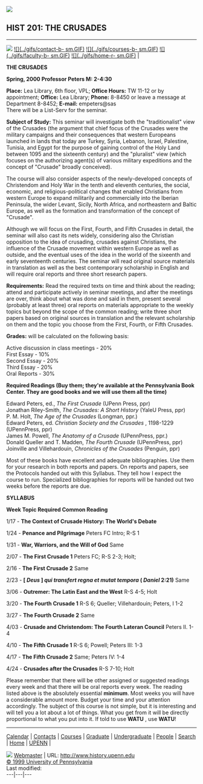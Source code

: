 ![](../gifs/courses-top.GIF)

## HIST 201: THE CRUSADES  
  
---  
  
[![](../gifs/calendar-b-sm.GIF)](../calendar/) [![](../gifs/contact-b-
sm.GIF)](../home/contact.html) [![](../gifs/courses-b-
sm.GIF)](../courses/index.html) [![](../gifs/faculty-b-
sm.GIF)](../faculty/index.html) [![](../gifs/home-r-
sm.GIF)](http://www.history.upenn.edu/) |

**THE CRUSADES**

**Spring, 2000 Professor Peters M: 2-4:30**

**Place:** Lea Library, 6th floor, VPL; **Office Hours:** TW 11-12 or by
appointment; **Office:** Lea Library; **Phone:** 8-8450 or leave a message at
Department 8-8452; **E-mail:** empeters@sas  
There will be a List-Serv for the seminar.

**Subject of Study:** This seminar will investigate both the "traditionalist"
view of the Crusades (the argument that chief focus of the Crusades were the
military campaigns and their consequences that western Europeans launched in
lands that today are Turkey, Syria, Lebanon, Israel, Palestine, Tunisia, and
Egypt for the purpose of gaining control of the Holy Land between 1095 and the
sixteenth century) and the "pluralist" view (which focuses on the authorizing
agent(s) of various military expeditions and the concept of "Crusade" broadly
conceived).

The course will also consider aspects of the newly-developed concepts of
Christendom and Holy War in the tenth and eleventh centuries, the social,
economic, and religious-political changes that enabled Christians from western
Europe to expand militarily and commercially into the Iberian Peninsula, the
wider Levant, Sicily, North Africa, and northeastern and Baltic Europe, as
well as the formation and transformation of the concept of "Crusade".

Although we will focus on the First, Fourth, and Fifth Crusades in detail, the
seminar will also cast its nets widely, considering also the Christian
opposition to the idea of crusading, crusades against Christians, the
influence of the Crusade movement within western Europe as well as outside,
and the eventual uses of the idea in the world of the sixeenth and early
seventeenth centuries. The seminar will read original source materials in
translation as well as the best contemporary scholarship in English and will
require oral reports and three short research papers.

**Requirements:** Read the required texts on time and think about the reading;
attend and participate actively in seminar meetings, and after the meetings
are over, think about what was done and said in them, present several
(probably at least three) oral reports on materials appropriate to the weekly
topics but beyond the scope of the common reading; write three short papers
based on original sources in translation and the relevant scholarship on them
and the topic you choose from the First, Fourth, or Fifth Crusades.

**Grades:** will be calculated on the following basis:

Active discussion in class meetings - 20%  
First Essay - 10%  
Second Essay - 20%  
Third Essay - 20%  
Oral Reports - 30%

**Required Readings (Buy them; they're available at the Pennsylvania Book
Center. They are good books and we will use them all the time)**  
  
Edward Peters, ed., _The First Crusade_ (UPenn Press, ppr)  
Jonathan Riley-Smith, _The Crusades: A Short History_ (YaleU Press, ppr)  
P. M. Holt, _The Age of the Crusades_ (Longman, ppr.)  
Edward Peters, ed. _Christian Society and the Crusades_ , 1198-1229
(UPennPress, ppr)  
James M. Powell, _The Anatomy of a Crusade_ (UPennPress, ppr.)  
Donald Queller and T. Madden, _The Fourth Crusade_ (UPennPress, ppr)  
Joinville and Villehardouin, _Chronicles of the Crusades_ (Penguin, ppr)

Most of these books have excellent and adequate bibliographies. Use them for
your research in both reports and papers. On reports and papers, see the
Protocols handed out with this Syllabus. They tell how I expect the course to
run. Specialized bibliographies for reports will be handed out two weeks
before the reports are due.

**SYLLABUS**

**Week Topic Required Common Reading**

1/17 - **The Context of Crusade History: The World's Debate**

1/24 - **Penance and Pilgrimage** Peters FC Intro; R-S 1

1/31 - **War, Warriors, and the Will of God** Same

2/07 - **The First Crusade 1** Peters FC; R-S 2-3; Holt;  

2/16 - **The First Crusade 2** Same

2/23 - **[ _Deus_ ] _qui_ _transfert_ _regna_ _et_ _mutat_ _tempora_ (
_Daniel_ 2:21)** Same

3/06 - **Outremer: The Latin East and the West** R-S 4-5; Holt

3/20 - **The Fourth Crusade 1** R-S 6; Queller; Villehardouin; Peters, I 1-2  

3/27 - **The Fourth Crusade 2** Same

4/03 - **Crusade and Christendom: The Fourth Lateran Council** Peters II. 1-4

4/10 - **The Fifth Crusade 1** R-S 6; Powell; Peters III: 1-3

4/17 - **The Fifth Crusade 2** Same; Peters IV: 1-4

4/24 - **Crusades after the Crusades** R-S 7-10; Holt

Please remember that there will be other assigned or suggested readings every
week and that there will be oral reports every week. The reading listed above
is the absolutely essential **minimum**. Most weeks you will have a
considerable amount more. Budget your time and your attention accordingly. The
subject of this course is not simple, but it is interesting and will tell you
a lot about a lot of things. What you get from it will be directly
proportional to what you put into it. If told to use **WATU** , use **WATU**!  
  
* * *

[Calendar](http://ccat.sas.upenn.edu/cgi-bin/history/calendar/webcal.pl) |
[Contacts](../home/contact.html) |
[Courses](http://www.history.upenn.edu/courses/index.html) |
[Graduate](http://www.history.upenn.edu/grad/) |
[Undergraduate](../undergrad/index.html) | [People](../people/index.html) |
[Search](http://www.history.upenn.edu/home/search.html) |
[Home](http://www.history.upenn.edu/) | [UPENN](http://www.upenn.edu/) |

[![](../gifs/quill.gif)](mailto:webmaster@history.upenn.edu) [
Webmaster](mailto:webmaster@history.upenn.edu) | URL:
http://www.history.upenn.edu  
[&COPY; 1999 University of Pennsylvania](http://www.upenn.edu/)  
Last modified:  
---|---|---

